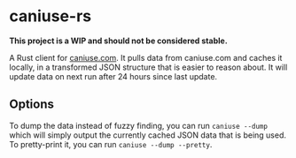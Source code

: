 # caniuse-rs

**This project is a WIP and should not be considered stable.**

A Rust client for [caniuse.com](https://caniuse.com). It pulls data from caniuse.com and caches it locally,
in a transformed JSON structure that is easier to reason about. It will update data on next run after 24 hours
since last update.

## Options

To dump the data instead of fuzzy finding, you can run `caniuse --dump` which will simply output the
currently cached JSON data that is being used. To pretty-print it, you can run `caniuse --dump --pretty`.
